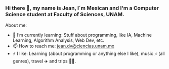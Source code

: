 ### Hi there 👋, my name is Jean, I´m Mexican and I'm a Computer Science student at Faculty of Sciences, UNAM.

About me:

* 🌱 I’m currently learning: Stuff about programming, like IA, Machine Learning, Algorithm Analysis, Web Dev, etc.
* 📫 How to reach me: jean.dv@ciencias.unam.mx
* ⚡ I like: Learning (about programming or anything else I like), music :notes: (all genres), travel :airplane: and trips :crystal_ball::herb:.
